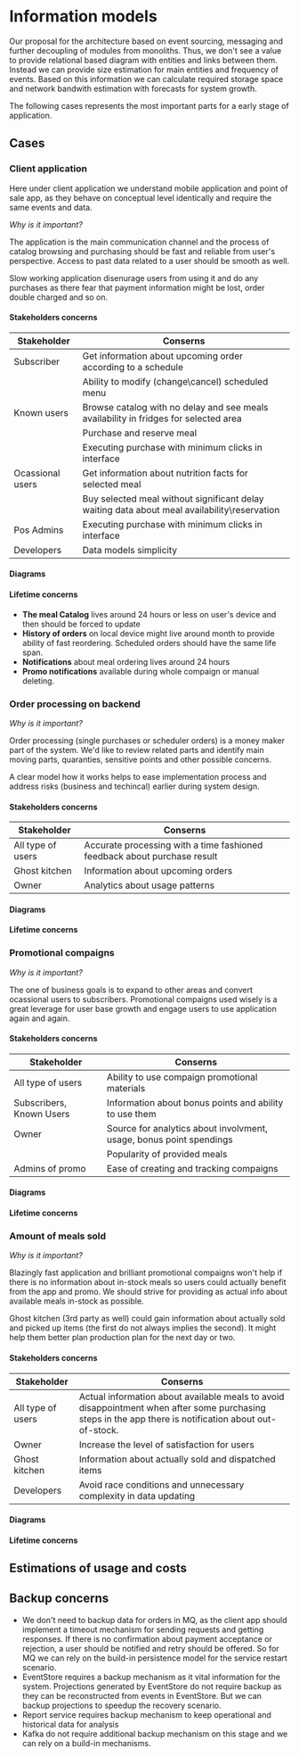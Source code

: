 # Information models 

Our proposal for the architecture based on event sourcing, messaging and further decoupling of modules from monoliths. Thus, we don't see a value to provide relational based diagram with entities and links between them. Instead we can provide size estimation for main entities and frequency of events. Based on this information we can calculate required storage space and network bandwith estimation with forecasts for system growth.  

The following cases represents the most important parts for a early stage of application.  

## Cases 

### Client application 

Here under client application we understand mobile application and point of sale app, as they behave on conceptual level identically and require the same events and data. 

_Why is it important?_ 

The application is the main communication channel and the process of catalog browsing and purchasing should be fast and reliable from user's perspective. Access to past data related to a user should be smooth as well. 

Slow working application disenurage users from using it and do any purchases as there fear that payment information might be lost, order double charged and so on. 

#### Stakeholders concerns 

| Stakeholder | Conserns | 
|---------|------| 
| Subscriber | Get information about upcoming order according to a schedule | 
| | Ability to modify (change\cancel) scheduled menu |
| Known users | Browse catalog with no delay and see meals availability in fridges for selected area | 
| | Purchase and reserve meal | 
|  | Executing purchase with minimum clicks in interface |
| Ocassional users | Get information about nutrition facts for selected meal | 
| | Buy selected meal without significant delay waiting data about meal availability\reservation | 
| Pos Admins | Executing purchase with minimum clicks in interface | 
| Developers | Data models simplicity | 

#### Diagrams 

#### Lifetime concerns 

- **The meal Catalog** lives around 24 hours or less on user's device and then should be forced to update 
- **History of orders** on local device might live around month to provide ability of fast reordering. Scheduled orders should have the same life span. 
- **Notifications** about meal ordering lives around 24 hours 
- **Promo notifications** available during whole compaign or manual deleting.  

### Order processing on backend 

_Why is it important?_ 

Order processing (single purchases or scheduler orders) is a money maker part of the system. We'd like to review related parts and identify main moving parts, quaranties, sensitive points and other possible concerns. 

A clear model how it works helps to ease implementation process and address risks (business and techincal) earlier during system design.  

#### Stakeholders concerns 

| Stakeholder | Conserns | 
|---------|------| 
| All type of users | Accurate processing with a time fashioned feedback about purchase result | 
| Ghost kitchen | Information about upcoming orders | 
| Owner | Analytics about usage patterns | 


#### Diagrams 

#### Lifetime concerns 

### Promotional compaigns 

_Why is it important?_

The one of business goals is to expand to other areas and convert ocassional users to subscribers. Promotional compaigns used wisely is a great leverage for user base growth and engage users to use application again and again. 

#### Stakeholders concerns 

| Stakeholder | Conserns | 
|---------|------| 
| All type of users | Ability to use compaign promotional materials | 
| Subscribers, Known Users | Information about bonus points and ability to use them | 
| Owner | Source for analytics about involvment, usage, bonus point spendings | 
| | Popularity of provided meals | 
| Admins of promo | Ease of creating and tracking compaigns | 

#### Diagrams 

#### Lifetime concerns 

### Amount of meals sold

_Why is it important?_

Blazingly fast application and brilliant promotional compaigns won't help if there is no information about in-stock meals so users could actually benefit from the app and promo. We should strive for providing as actual info about available meals in-stock as possible.  

Ghost kitchen (3rd party as well) could gain information about actually sold and picked up items (the first do not always implies the second). It might help them better plan production plan for the next day or two.  

#### Stakeholders concerns 

| Stakeholder | Conserns | 
|---------|------| 
| All type of users | Actual information about available meals to avoid disappointment when after some purchasing steps in the app there is notification about out-of-stock. |
| Owner | Increase the level of satisfaction for users | 
| Ghost kitchen | Information about actually sold and dispatched items  | 
| Developers | Avoid race conditions and unnecessary complexity in data updating |  

#### Diagrams 

#### Lifetime concerns 

## Estimations of usage and costs

## Backup concerns 

- We don't need to backup data for orders in MQ, as the client app should implement a timeout mechanism for sending requests and getting responses. If there is no confirmation about payment acceptance or rejection, a user should be notified and retry should be offered. So for MQ we can rely on the build-in persistence model for the service restart scenario.
- EventStore requires a backup mechanism as it vital information for the system. Projections generated by EventStore do not require backup as they can be reconstructed from events in EventStore. But we can backup projections to speedup the recovery scenario.
- Report service requires backup mechanism to keep operational and historical data for analysis
- Kafka do not require additional backup mechanism on this stage and we can rely on a build-in mechanisms.




